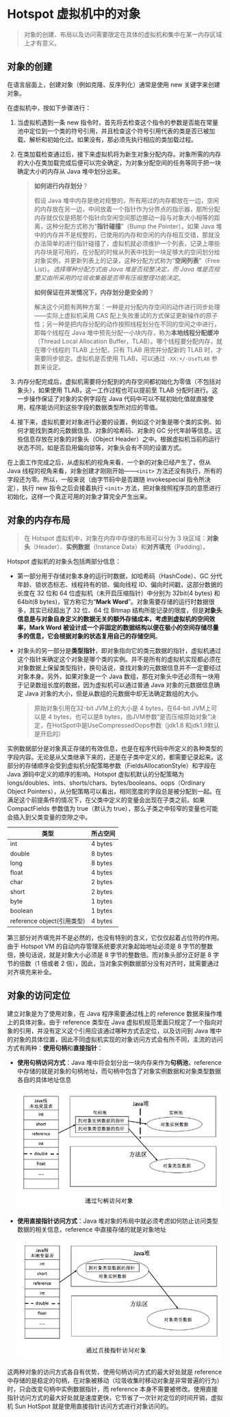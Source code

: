 # Hotspot 虚拟机中的对象

> 对象的创建、布局以及访问需要限定在具体的虚拟机和集中在某一内存区域上才有意义。

## 对象的创建

在语言层面上，创建对象（例如克隆、反序列化）通常是使用 new 关键字来创建对象。

在虚拟机中，按如下步骤进行：

1. 当虚拟机遇到一条 new 指令时，首先将去检查这个指令的参数是否能在常量池中定位到一个类的符号引用，并且检查这个符号引用代表的类是否已被加载、解析和初始化过。如果没有，那必须先执行相应的类加载过程。

2. 在类加载检查通过后，接下来虚拟机将为新生对象分配内存。对象所需的内存的大小在类加载完成后便可以完全确定，为对象分配空间的任务等同于把一块确定大小的内存从 Java 堆中划分出来。

   > **如何进行内存划分**？
   >
   > 假设 Java 堆中内存是绝对规整的，所有用过的内存都放在一边，空闲的内存放在另一边，中间放着一个指针作为分界点的指示器，那所分配内存就仅仅是把那个指针向空闲空间那边挪动一段与对象大小相等的距离，这种分配方式称为“**指针碰撞**”（Bump the Pointer）。如果 Java 堆中的内存并不是规整的，已使用的内存和空闲的内存相互交错，那就没办法简单的进行指针碰撞了，虚拟机就必须维护一个列表，记录上哪些内存块是可用的，在分配的时候从列表中找到一块足够大的空间划分给对象实例，并更新列表上的记录，这种分配方式称为“**空闲列表**”（Free List）。*选择哪种分配方式由 Java 堆是否规整决定，而 Java 堆是否规整又由所采用的垃圾收集器是否带有压缩整理功能决定*。
   >
   > **如何保证在并发情况下，内存划分是安全的**？
   >
   > 解决这个问题有两种方案：一种是对分配内存空间的动作进行同步处理——实际上虚拟机采用 CAS 配上失败重试的方式保证更新操作的原子性；另一种是把内存分配的动作按照线程划分在不同的空间之中进行，即每个线程在 Java 堆中预先分配一小块内存，称为**本地线程分配缓冲**（Thread Local Allocation Buffer，TLAB）。哪个线程要分配内存，就在哪个线程的 TLAB 上分配，只有 TLAB 用完并分配新的 TLAB 时，才需要同步锁定。虚拟机是否使用 TLAB，可以通过 `-XX:+/-UseTLAB` 参数来设定。

3. 内存分配完成后，虚拟机需要将分配到的内存空间都初始化为零值（不包括对象头），如果使用 TLAB，这一工作过程也可以提前至 TLAB 分配时进行。这一步操作保证了对象的实例字段在 Java 代码中可以不赋初始化值就直接使用，程序能访问到这些字段的数据类型所对应的零值。

4. 接下来，虚拟机要对对象进行必要的设置，例如这个对象是哪个类的实例、如何才能找到类的元数据信息、对象的哈希码、对象的 GC 分代年龄等信息。这些信息存放在对象的对象头（Object Header）之中。根据虚拟机当前的运行状态不同，如是否启用偏向锁等，对象头会有不同的设置方式。

在上面工作完成之后，从虚拟机的视角来看，一个新的对象已经产生了，但从 Java 线程的视角来看，对象创建才刚刚开始——`<init>` 方法还没有执行，所有的字段还为零。所以，一般来说（由字节码中是否跟随 invokespecial 指令所决定），执行 new 指令之后会接着执行 `<init>` 方法，把对象按照程序员的意愿进行初始化，这样一个真正可用的对象才算完全产生出来。

## 对象的内存布局

> 在 Hotspot 虚拟机中，对象在内存中存储的布局可以分为 3 块区域：**对象头**（Header）、**实例数据**（Instance Data）和**对齐填充**（Padding）。

Hotspot 虚拟机的对象头包括两部分信息：

- 第一部分用于存储对象本身的运行时数据，如哈希码（HashCode）、GC 分代年龄、锁状态标志、线程持有的锁、偏向线程 ID、偏向时间戳，这部分数据的长度在 32 位和 64 位虚拟机（未开启压缩指针）中分别为 32bit(4 bytes) 和 64bit(8 bytes)，官方称它为“**Mark Word**”。对象需要存储的运行时数据很多，其实已经超出了 32 位、64 位 Bitmap 结构所能记录的限度，但是**对象头信息是与对象自身定义的数据无关的额外存储成本，考虑到虚拟机的空间效率，Mark Word 被设计成一个非固定的数据结构以便在极小的空间存储尽量多的信息，它会根据对象的状态复用自己的存储空间**。
- 对象头的另一部分是**类型指针**，即对象指向它的类元数据的指针，虚拟机通过这个指针来确定这个对象是哪个类的实例。并不是所有的虚拟机实现都必须在对象数据上保留类型指针，换句话说，查找对象的元数据信息并不一定要经过对象本身。另外，如果对象是一个 Java 数组，那在对象头中还必须有一块用于记录数组长度的数据，因为虚拟机可以通过普通 Java 对象的元数据信息确定 Java 对象的大小，但是从数组的元数据中却无法确定数组的大小。
  
  > 原始对象引用在32-bit JVM上的大小是 4 bytes，在64-bit JVM上可以是 4 bytes，也可以是8 bytes，由JVM参数“是否压缩原始对象”决定，在HotSpot中是UseCompressedOops参数（jdk1.8 和jdk1.9默认是开启的）

实例数据部分是对象真正存储的有效信息，也是在程序代码中所定义的各种类型的字段内容。无论是从父类继承下来的，还是在子类中定义的，都需要记录起来。这部分的存储顺序会受到虚拟机分配策略参数（FieldsAllocationStyle）和字段在 Java 源码中定义的顺序的影响。Hotspot 虚拟机默认的分配策略为 longs/doubles、ints、shorts/chars、bytes/booleans、oops（Ordinary Object Pointers），从分配策略可以看出，相同宽度的字段总是被分配到一起。在满足这个前提条件的情况下，在父类中定义的变量会出现在子类之前。如果 CompactFields 参数值为 true（默认为 true），那么子类之中较窄的变量也可能会插入到父类变量的空隙之中。

| 类型                       | 所占空间 |
| -------------------------- | -------- |
| int                        | 4 bytes  |
| double                     | 8 bytes  |
| long                       | 8 bytes  |
| float                      | 4 bytes  |
| char                       | 2 bytes  |
| short                      | 2 bytes  |
| byte                       | 1 bytes  |
| boolean                    | 1 bytes  |
| reference object(引用类型) | 4 bytes  |

第三部分对齐填充并不是必然的，也没有特别的含义，它仅仅起着占位符的作用。由于 Hotspot VM 的自动内存管理系统要求对象起始地址必须是 8 字节的整数倍，换句话说，就是对象大小必须是 8 字节的整数倍。而对象头部分正好是 8 字节的倍数（1 倍或者 2 倍），因此，当对象实例数据部分没有对齐时，就需要通过对齐填充来补全。

## 对象的访问定位

建立对象是为了使用对象，在 Java 程序需要通过栈上的 reference 数据来操作堆上的具体对象。由于 reference 类型在 Java 虚拟机规范里面只规定了一个指向对象的引用，并没有定义这个引用应该通过哪种方式去定位，以及访问到 Java 堆中的对象的具体位置，因此不同虚拟机实现的对象访问方式会有所不同，主流的访问方式有两种：**使用句柄**和**直接指针**：
- **使用句柄访问方式**：Java 堆中将会划分出一块内存来作为**句柄池**，reference 中存储的就是对象的句柄地址，而句柄中包含了对象实例数据和对象类型数据各自的具体地址信息

  ![img](images/161b466f3da409c2)

- **使用直接指针访问方式**：Java 堆对象的布局中就必须考虑如何防止访问类型数据的相关信息，reference 中直接存储的就是对象地址
  
  ![img](images/161b466f3dbb6d38)

这两种对象的访问方式各自有优势，使用句柄访问方式的最大好处就是 reference 中存储的是稳定的句柄，在对象被移动（垃圾收集时移动对象是非常普遍的行为）时，只会改变句柄中实例数据指针，而 reference 本身不需要被修改。使用直接指针访问方式的最大好处就是速度更快，它节省了一次针对定位的时间开销，虚拟机 Sun HotSpot 就是使用直接指针访问方式进行对象访问的。